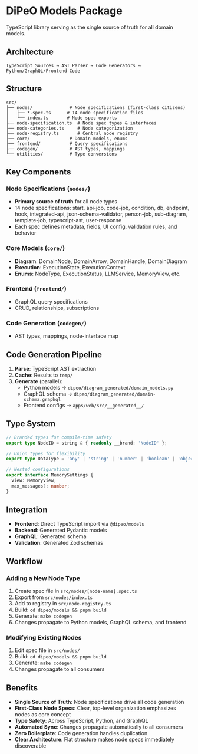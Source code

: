 # DiPeO Models Package

TypeScript library serving as the single source of truth for all domain models.

## Architecture

`TypeScript Sources → AST Parser → Code Generators → Python/GraphQL/Frontend Code`

## Structure

```
src/
├── nodes/              # Node specifications (first-class citizens)
│   ├── *.spec.ts      # 14 node specification files
│   └── index.ts       # Node spec exports
├── node-specification.ts  # Node spec types & interfaces
├── node-categories.ts     # Node categorization
├── node-registry.ts       # Central node registry
├── core/               # Domain models, enums
├── frontend/           # Query specifications
├── codegen/            # AST types, mappings
└── utilities/          # Type conversions
```

## Key Components

### Node Specifications (`nodes/`)
- **Primary source of truth** for all node types
- 14 node specifications: start, api-job, code-job, condition, db, endpoint, hook, integrated-api, json-schema-validator, person-job, sub-diagram, template-job, typescript-ast, user-response
- Each spec defines metadata, fields, UI config, validation rules, and behavior

### Core Models (`core/`)
- **Diagram**: DomainNode, DomainArrow, DomainHandle, DomainDiagram
- **Execution**: ExecutionState, ExecutionContext
- **Enums**: NodeType, ExecutionStatus, LLMService, MemoryView, etc.

### Frontend (`frontend/`)
- GraphQL query specifications
- CRUD, relationships, subscriptions

### Code Generation (`codegen/`)
- AST types, mappings, node-interface map

## Code Generation Pipeline

1. **Parse**: TypeScript AST extraction
2. **Cache**: Results to `temp/`
3. **Generate** (parallel):
   - Python models → `dipeo/diagram_generated/domain_models.py`
   - GraphQL schema → `dipeo/diagram_generated/domain-schema.graphql`
   - Frontend configs → `apps/web/src/__generated__/`

## Type System

```typescript
// Branded types for compile-time safety
export type NodeID = string & { readonly __brand: 'NodeID' };

// Union types for flexibility
export type DataType = 'any' | 'string' | 'number' | 'boolean' | 'object' | 'array';

// Nested configurations
export interface MemorySettings {
  view: MemoryView;
  max_messages?: number;
}
```

## Integration

- **Frontend**: Direct TypeScript import via `@dipeo/models`
- **Backend**: Generated Pydantic models
- **GraphQL**: Generated schema
- **Validation**: Generated Zod schemas

## Workflow

### Adding a New Node Type
1. Create spec file in `src/nodes/[node-name].spec.ts`
2. Export from `src/nodes/index.ts`
3. Add to registry in `src/node-registry.ts`
4. Build: `cd dipeo/models && pnpm build`
5. Generate: `make codegen`
6. Changes propagate to Python models, GraphQL schema, and frontend

### Modifying Existing Nodes
1. Edit spec file in `src/nodes/`
2. Build: `cd dipeo/models && pnpm build`
3. Generate: `make codegen`
4. Changes propagate to all consumers

## Benefits

- **Single Source of Truth**: Node specifications drive all code generation
- **First-Class Node Specs**: Clear, top-level organization emphasizes nodes as core concept
- **Type Safety**: Across TypeScript, Python, and GraphQL
- **Automated Sync**: Changes propagate automatically to all consumers
- **Zero Boilerplate**: Code generation handles duplication
- **Clear Architecture**: Flat structure makes node specs immediately discoverable
